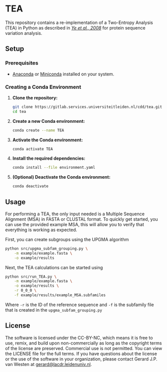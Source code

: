 # TEA

This repository contains a re-implementation of a Two-Entropy Analysis (TEA) in Python as described in [*Ye et al., 2008*](https://pubmed.ncbi.nlm.nih.gov/18304936/) for protein sequence variation analysis.

## Setup

### Prerequisites
- [Anaconda](https://www.anaconda.com/products/distribution) or [Miniconda](https://docs.conda.io/en/latest/miniconda.html) installed on your system.

### Creating a Conda Environment

1. **Clone the repository:**
    ```sh
    git clone https://gitlab.services.universiteitleiden.nl/cdd/tea.git
    cd tea
    ```

2. **Create a new Conda environment:**
    ```sh
    conda create --name TEA
    ```

3. **Activate the Conda environment:**
    ```sh
    conda activate TEA
    ```

4. **Install the required dependencies:**
    ```sh
    conda install --file environment.yaml
    ```

5. **(Optional) Deactivate the Conda environment:**
    ```sh
    conda deactivate
    ```

## Usage

For performing a TEA, the only input needed is a Multiple Sequence Alignment (MSA) in FASTA or CLUSTAL format.
To quickly get started, you can use the provided example MSA, this will allow you to verify that everything is working as expected.

First, you can create subgroups using the UPGMA algorithm 

```bash
python src/upgma_subfam_grouping.py \
    -m example/example.fasta \
    -o example/results
```

Next, the TEA calculations can be started using

```bash
python src/run_TEA.py \
    -m example/example.fasta \
    -o example/results \
    -r 0_0_0 \
    -f example/results/example_MSA.subfamiles
```

Where ```-r``` is the ID of the reference sequence and ```-f``` is the subfamily file that is created in the ```upgma_subfam_grouping.py```

## License

The software is licensed under the CC-BY-NC, which means it is free to use, remix, and build upon non-commercially as long as the copyright terms of the license are preserved. Commercial use is not permitted. You can view the LICENSE file for the full terms. If you have questions about the license or the use of the software in your organization, please contact Gerard J.P. van Westen at gerard@lacdr.leidenuniv.nl.
